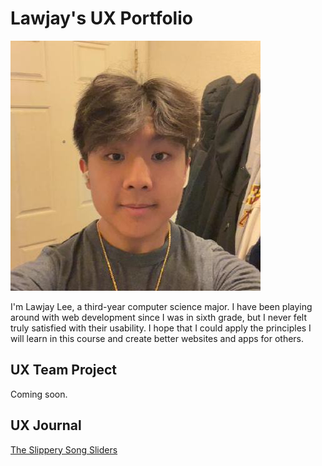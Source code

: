 # Lawjay's UX Portfolio

![Profile Picture](./assets/profile.jpeg)

I'm Lawjay Lee, a third-year computer science major. I have been playing around with web development since I was in sixth grade, but I never felt truly satisfied with their usability. I hope that I could apply the principles I will learn in this course and create better websites and apps for others.

## UX Team Project

Coming soon.

## UX Journal

[The Slippery Song Sliders](journal/)
